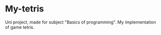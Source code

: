 # My-tetris
Uni project, made for subject "Basics of programming". My implementation of game tetris.
